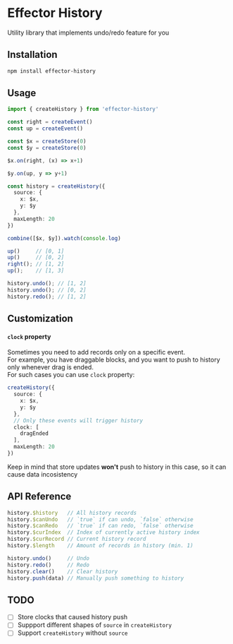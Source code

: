 # Effector History

Utility library that implements undo/redo feature for you

## Installation
```bash
npm install effector-history
```

## Usage
```ts
import { createHistory } from 'effector-history'

const right = createEvent()
const up = createEvent()

const $x = createStore(0)
const $y = createStore(0)

$x.on(right, (x) => x+1)

$y.on(up, y => y+1)

const history = createHistory({
  source: {
    x: $x,
    y: $y
  },
  maxLength: 20
})

combine([$x, $y]).watch(console.log)

up()     // [0, 1]
up()     // [0, 2]
right(); // [1, 2]
up();    // [1, 3]

history.undo(); // [1, 2]
history.undo(); // [0, 2]
history.redo(); // [1, 2]
```

## Customization

#### `clock` property
Sometimes you need to add records only on a specific event.  
For example, you have draggable blocks, and you want to push to history only whenever drag is ended.  
For such cases you can use `clock` property:

```ts
createHistory({
  source: { 
    x: $x, 
    y: $y 
  },
  // Only these events will trigger history
  clock: [
    dragEnded
  ],
  maxLength: 20
})
```
Keep in mind that store updates **won't** push to history in this case, so it can cause data incosistency

## API Reference
```ts
history.$history   // All history records
history.$canUndo   // `true` if can undo, `false` otherwise
history.$canRedo   // `true` if can redo, `false` otherwise
history.$curIndex  // Index of currently active history index
history.$curRecord // Current history record
history.$length    // Amount of records in history (min. 1)

history.undo()     // Undo
history.redo()     // Redo
history.clear()    // Clear history
history.push(data) // Manually push something to history
```

## TODO
- [ ] Store clocks that caused history push
- [ ] Suppport different shapes of `source` in `createHistory`
- [ ] Support `createHistory` without `source`

